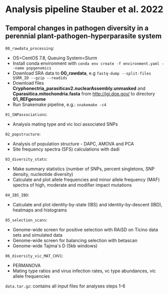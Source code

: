 # Analysis pipeline Stauber et al. 2022
## Temporal changes in pathogen diversity in a perennial plant-pathogen-hyperparasite system


```00_rawdata_processing```:
* OS=CentOS 7.8, Queuing System=Slurm
* Install conda environment with ```conda env create -f environment.yaml --name popgenomics```
* Download SRA data to **00_rawdata**, e.g ```fastq-dump --split-files $SRR_ID --gzip --readids```
* Download files **Cryphonectria_parasiticav2.nuclearAssembly.unmasked** and **Cparasitica.mitochondria.fasta** from http://jgi.doe.gov/ to directory **01_REFgenome**
* Run Snakemake pipeline, e.g.: ```snakemake -c4```

```01_SNPassociations```: 
* Analysis mating type and vic loci associated SNPs

```02_popstructure```: 
* Analysis of population structure - DAPC, AMOVA and PCA 
* Site frequency spectra (SFS) calculations with dadi

```03_diversity_stats```: 
* Make summary statistics (number of SNPs, percent singletons, SNP density, nucleotide diversity)
* Calculate and plot allele frequencies and minor allele frequency (MAF) spectra of high, moderate and modifier impact mutations 

```04_IBS_IBD```:
* Calculate and plot identity-by-state (IBS) and identity-by-descent (IBD), heatmaps and histograms

```05_selection_scans```:
* Genome-wide screen for positive selection with RAiSD on Ticino data sets and simulated data
* Genome-wide screen for balancing selection with betascan
* Genome-wide Tajima's D (5kb windows)

```06_diversity_vic_MAT_CHV1```:
* PERMANOVA
* Mating type ratios and virus infection rates, vc type abundances, vic allele frequencies

```data.tar.gz```: contains all input files for analyses steps 1-6
